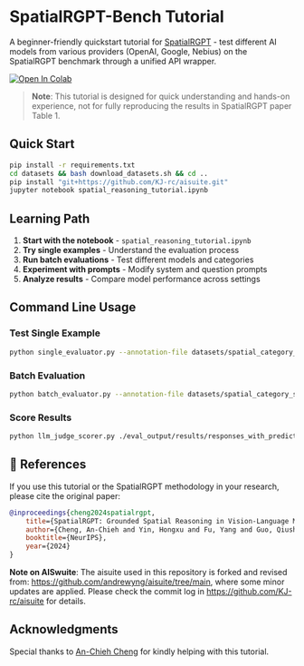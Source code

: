 # SpatialRGPT-Bench Tutorial

A beginner-friendly quickstart tutorial for [SpatialRGPT](https://github.com/AnjieCheng/SpatialRGPT) - test different AI models from various providers (OpenAI, Google, Nebius) on the SpatialRGPT benchmark through a unified API wrapper.

[![Open In Colab](https://colab.research.google.com/assets/colab-badge.svg)](https://colab.research.google.com/github/KJ-rc/spatialrgpt-tutorial/blob/main/spatial_reasoning_tutorial.ipynb)

> **Note**: This tutorial is designed for quick understanding and hands-on experience, not for fully reproducing the results in SpatialRGPT paper Table 1.

## Quick Start

```bash
pip install -r requirements.txt
cd datasets && bash download_datasets.sh && cd ..
pip install "git+https://github.com/KJ-rc/aisuite.git"
jupyter notebook spatial_reasoning_tutorial.ipynb
```

## Learning Path

1. **Start with the notebook** - `spatial_reasoning_tutorial.ipynb`
2. **Try single examples** - Understand the evaluation process
3. **Run batch evaluations** - Test different models and categories
4. **Experiment with prompts** - Modify system and question prompts
5. **Analyze results** - Compare model performance across settings

##  Command Line Usage

### Test Single Example
```bash
python single_evaluator.py --annotation-file datasets/spatial_category_subsets/below_above_subset.jsonl --example-index 0 --model openai:gpt-4
```

### Batch Evaluation
```bash  
python batch_evaluator.py --annotation-file datasets/spatial_category_subsets/below_above_subset.jsonl --model google:gemini-2.5-flash --output-path ./eval_output/results
```

### Score Results
```bash
python llm_judge_scorer.py ./eval_output/results/responses_with_predictions.jsonl openai:gpt-5-nano
```


## 📖 References

If you use this tutorial or the SpatialRGPT methodology in your research, please cite the original paper:

```bibtex
@inproceedings{cheng2024spatialrgpt,
    title={SpatialRGPT: Grounded Spatial Reasoning in Vision-Language Models},
    author={Cheng, An-Chieh and Yin, Hongxu and Fu, Yang and Guo, Qiushan and Yang, Ruihan and Kautz, Jan and Wang, Xiaolong and Liu, Sifei},
    booktitle={NeurIPS},
    year={2024}
}
```

**Note on AISwuite**: The aisuite used in this repository is forked and revised from: https://github.com/andrewyng/aisuite/tree/main, where some minor updates are applied. Please check the commit log in https://github.com/KJ-rc/aisuite for details.

## Acknowledgments

Special thanks to [An-Chieh Cheng](https://www.anjiecheng.me/) for kindly helping with this tutorial.